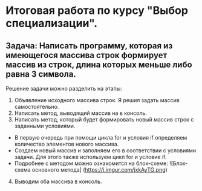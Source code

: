 # Итоговая работа по курсу "Выбор специализации".
## **Задача**: Написать программу, которая из имеющегося массива строк формирует массив из строк, длина которых меньше либо равна 3 символа.

Решение задачи можно разделить на этапы:
1. Объявление исходного массива строк. Я решил задать массив самостоятельно.
2. Написать метод, выводящий массив на в консоль.
3. Написать метод, который будет формировать новый массив строк с заданными условиями.
* В первую очередь при помощи цикла for и условия if определяем количество элементов нового массива.
* Создаем новый массив и заполняем его в соответствии с условиями задачи. Для этого также используем цикл for и условие if.
* Подробнее с методом можно ознакомится на блок-схеме:
![Блок-схема основного метода] (https://i.imgur.com/jxkAyTG.png)
4. Выводим оба массива в консоль.
